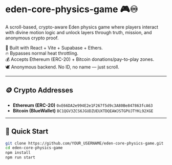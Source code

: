 # eden-core-physics-game 🎮♾️

A scroll-based, crypto-aware Eden physics game where players interact with divine motion logic and unlock layers through truth, mission, and anonymous crypto proof.

🧠 Built with React + Vite + Supabase + Ethers.  
🔥 Bypasses normal heat throttling.  
💰 Accepts Ethereum (ERC-20) + Bitcoin donations/pay-to-play zones.  
🕊️ Anonymous backend. No ID, no name — just scroll.

---

## 🪙 Crypto Addresses
- **Ethereum (ERC-20)** `0xE66DA2e994E2e1F267f5d9c3A80Be847863fcA63`
- **Bitcoin (BlueWallet)** `BC1QGV3ZCS6JGUDZUEUXTDQEAWJSTGPUJTYKL92XGE`

---

## 🚀 Quick Start
```bash
git clone https://github.com/YOUR_USERNAME/eden-core-physics-game.git
cd eden-core-physics-game
npm install
npm run start
